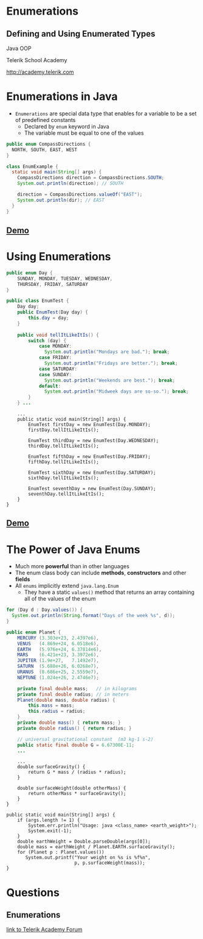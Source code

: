 <!-- section start -->

<!-- attr: { class:'slide-title', hasScriptWrapper:true } -->
# Enumerations
## Defining and Using Enumerated Types
<div class="signature">
    <p class="signature-course">Java OOP</p>
    <p class="signature-initiative">Telerik School Academy</p>
    <a href="http://academy.telerik.com" class="signature-link">http://academy.telerik.com</a>
</div>


<!-- section start -->

<!-- attr: { class:'slide-section', showInPresentation:true } -->
<!-- # Enumerations in Java
## Defining Enumerations -->

<!-- attr: { style:'font-size:0.85em' } -->
# Enumerations in Java
* `Enumerations` are special data type that enables for a variable to be a set of predefined constants
  * Declared by `enum` keyword in Java
  * The variable must be equal to one of the values

```java
public enum CompassDirections {
  NORTH, SOUTH, EAST, WEST
}
```
```java
class EnumExample {
  static void main(String[] args) {
    CompassDirections direction = CompassDirections.SOUTH;
    System.out.println(direction); // SOUTH

    direction = CompassDirections.valueOf("EAST");
    System.out.println(dir); // EAST
  }
}
```

<!-- attr: { class:'slide-section demo', showInPresentation:true } -->
<!-- # Enumerations -->
## [Demo]()


<!-- section start -->

<!-- attr: { class:'slide-section', showInPresentation:true } -->
<!-- # Using Enumerations
## How can Enumerations be used? -->

<!-- attr: { style:'font-size:0.75em' } -->
# Using Enumerations
```java
public enum Day {
    SUNDAY, MONDAY, TUESDAY, WEDNESDAY,
    THURSDAY, FRIDAY, SATURDAY 
}
```

```java
public class EnumTest {
    Day day;    
    public EnumTest(Day day) {
        this.day = day;
    }
    
    public void tellItLikeItIs() {
        switch (day) {
            case MONDAY:
              System.out.println("Mondays are bad."); break;
            case FRIDAY:
              System.out.println("Fridays are better."); break;
            case SATURDAY: 
            case SUNDAY: 
              System.out.println("Weekends are best."); break;
            default:
              System.out.println("Midweek days are so-so."); break;
        }
    } ...
```

<!-- attr: { showInPresentation:true, style:'font-size:0.9em' } -->
<!-- # Using Enumerations -->
```
    ...
    public static void main(String[] args) {
        EnumTest firstDay = new EnumTest(Day.MONDAY);
        firstDay.tellItLikeItIs();

        EnumTest thirdDay = new EnumTest(Day.WEDNESDAY);
        thirdDay.tellItLikeItIs();

        EnumTest fifthDay = new EnumTest(Day.FRIDAY);
        fifthDay.tellItLikeItIs();

        EnumTest sixthDay = new EnumTest(Day.SATURDAY);
        sixthDay.tellItLikeItIs();

        EnumTest seventhDay = new EnumTest(Day.SUNDAY);
        seventhDay.tellItLikeItIs();
    }
}
```

<!-- attr: { class:'slide-section demo', showInPresentation:true } -->
<!-- # Using Enumerations -->
## [Demo]()

<!-- section start -->

<!-- attr: { class:'slide-section', showInPresentation:true } -->
<!-- # The Power of Java Enums -->

<!-- attr: { style:'font-size:0.85em' } -->
# The Power of Java Enums
* Much more **powerful** than in other languages
* The enum class body can include **methods**, **constructors** and other **fields**
* All `enums` implicitly extend `java.lang.Enum`
  * They have a static `values()` method that returns an array containing all of the values of the enum

```java
for (Day d : Day.values()) {
  System.out.println(String.format("Days of the week %s", d));
}
```

<!-- attr: { showInPresentation:true, style:'font-size:0.85em' } -->
<!-- # The Power of Java Enums -->
```java
public enum Planet {
    MERCURY (3.303e+23, 2.4397e6),
    VENUS   (4.869e+24, 6.0518e6),
    EARTH   (5.976e+24, 6.37814e6),
    MARS    (6.421e+23, 3.3972e6),
    JUPITER (1.9e+27,   7.1492e7),
    SATURN  (5.688e+26, 6.0268e7),
    URANUS  (8.686e+25, 2.5559e7),
    NEPTUNE (1.024e+26, 2.4746e7);

    private final double mass;   // in kilograms
    private final double radius; // in meters
    Planet(double mass, double radius) {
        this.mass = mass;
        this.radius = radius;
    }
    private double mass() { return mass; }
    private double radius() { return radius; }

    // universal gravitational constant  (m3 kg-1 s-2)
    public static final double G = 6.67300E-11;
    ...
```

<!-- attr: { showInPresentation:true, hasScriptWrapper:true, style:'font-size:0.85em' } -->
<!-- # The Power of Java Enums -->
```
    ...
    double surfaceGravity() {
        return G * mass / (radius * radius);
    }

    double surfaceWeight(double otherMass) {
        return otherMass * surfaceGravity();
    }
}
```
```
public static void main(String[] args) {
    if (args.length != 1) {
        System.err.println("Usage: java <class_name> <earth_weight>");
        System.exit(-1);
    }
    double earthWeight = Double.parseDouble(args[0]);
    double mass = earthWeight / Planet.EARTH.surfaceGravity();
    for (Planet p : Planet.values())
       System.out.printf("Your weight on %s is %f%n",
                         p, p.surfaceWeight(mass));
}
```


<!-- section start -->

<!-- attr: { id:'questions', class:'slide-section' } -->
# Questions
## Enumerations
[link to Telerik Academy Forum](http://telerikacademy.com/Forum/Category/12/telerik-school-academy)